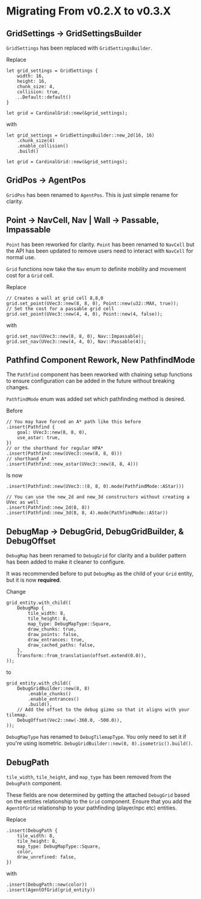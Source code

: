 # Migrating From v0.2.X to v0.3.X

## GridSettings → GridSettingsBuilder

`GridSettings` has been replaced with `GridSettingsBuilder`.

Replace
```rust,no_run
let grid_settings = GridSettings {
    width: 16,
    height: 16,
    chunk_size: 4,
    collision: true,
    ..Default::default()
}

let grid = CardinalGrid::new(&grid_settings);
```

with

```rust,no_run
let grid_settings = GridSettingsBuilder::new_2d(16, 16)
    .chunk_size(4)
    .enable_collision()
    .build()

let grid = CardinalGrid::new(&grid_settings);
```

## GridPos → AgentPos
`GridPos` has been renamed to `AgentPos`. This is just simple rename for clarity.

## Point → NavCell, Nav | Wall -> Passable, Impassable
`Point` has been reworked for clarity. `Point` has been renamed to `NavCell` but the API has been updated to remove users need to interact with `NavCell` for normal use.

`Grid` functions now take the `Nav` enum to definite mobility and movement cost for a `Grid` cell.

Replace
```rust,no_run
// Creates a wall at grid cell 8,8,0
grid.set_point(UVec3::new(8, 8, 0), Point::new(u32::MAX, true));
// Set the cost for a passable grid cell
grid.set_point(UVec3::new(4, 4, 0), Point::new(4, false));
```
with
```rust,no_run
grid.set_nav(UVec3::new(8, 8, 0), Nav::Impassable);
grid.set_nav(UVec3::new(4, 4, 0), Nav::Passable(4));
```

## Pathfind Component Rework, New PathfindMode
The `Pathfind` component has been reworked with chaining setup functions to ensure configuration can be added in the future without breaking changes.

`PathfindMode` enum was added set which pathfinding method is desired.

Before
```rust,no_run
// You may have forced an A* path like this before
.insert(Pathfind {
    goal: UVec3::new(8, 8, 0),
    use_astar: true,
})
// or the shorthand for regular HPA*
.insert(Pathfind::new(UVec3::new(8, 8, 0)))
// shorthand A*
.insert(Pathfind::new_astar(UVec3::new(8, 8, 4)))
```
Is now
```rust,no_run
.insert(Pathfind::new(UVec3::(8, 8, 0).mode(PathfindMode::AStar)))

// You can use the new_2d and new_3d constructors without creating a UVec as well
.insert(Pathfind::new_2d(8, 8))
.insert(Pathfind::new_3d(8, 8, 4).mode(PathfindMode::AStar))
```

## DebugMap → DebugGrid, DebugGridBuilder, & DebugOffset
`DebugMap` has been renamed to `DebugGrid` for clarity and a builder pattern has been added to make it cleaner to configure.

It was recommended before to put `DebugMap` as the child of your `Grid` entity, but it is now **required**.

Change
```rust,no_run
grid_entity.with_child((
    DebugMap {
        tile_width: 8,
        tile_height: 8,
        map_type: DebugMapType::Square,
        draw_chunks: true,
        draw_points: false,
        draw_entrances: true,
        draw_cached_paths: false,
    },
    Transform::from_translation(offset.extend(0.0)),
));
```

to
```rust,no_run
grid_entity.with_child((
    DebugGridBuilder::new(8, 8)
        .enable_chunks()
        .enable_entrances()
        .build(),
    // Add the offset to the debug gizmo so that it aligns with your tilemap.
    DebugOffset(Vec2::new(-360.0, -500.0)),
));
```

`DebugMapType` has renamed to `DebugTilemapType`. You only need to set it if you're using isometric. `DebugGridBuilder::new(8, 8).isometric().build()`.

## DebugPath

`tile_width`, `tile_height`, and `map_type` has been removed from the `DebugPath` component.

These fields are now determined by getting the attached `DebugGrid` based on the entities relationship to the `Grid` component. Ensure that you add the `AgentOfGrid` relationship to your pathfinding (player/npc etc) entities.

Replace
```rust,no_run
.insert(DebugPath {
    tile_width: 8,
    tile_height: 8,
    map_type: DebugMapType::Square,
    color,
    draw_unrefined: false,
})
```
with
```rust,no_run
.insert(DebugPath::new(color))
.insert(AgentOfGrid(grid_entity))
```